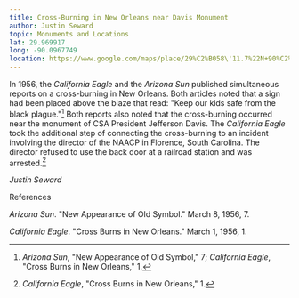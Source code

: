 ```yaml
---
title: Cross-Burning in New Orleans near Davis Monument
author: Justin Seward
topic: Monuments and Locations
lat: 29.969917
long: -90.0967749
location: https://www.google.com/maps/place/29%C2%B058\'11.7%22N+90%C2%B005\'39.1%22W/@29.969917,-90.0967749,17z/data=!3m1!4b1!4m4!3m3!8m2!3d29.969917!4d-90.0942?entry=ttu
---
```

In 1956, the *California Eagle* and the *Arizona Sun* published
simultaneous reports on a cross-burning in New Orleans. Both articles
noted that a sign had been placed above the blaze that read: "Keep our
kids safe from the black plague."[^1] Both reports also noted that the
cross-burning occurred near the monument of CSA President Jefferson
Davis. The *California Eagle* took the additional step of connecting the
cross-burning to an incident involving the director of the NAACP in
Florence, South Carolina. The director refused to use the back door at a
railroad station and was arrested.[^2]

*Justin Seward*

References

*Arizona Sun*. "New Appearance of Old Symbol." March 8, 1956, 7.

*California Eagle*. "Cross Burns in New Orleans." March 1, 1956, 1.

[^1]: *Arizona Sun*, "New Appearance of Old Symbol," 7; *California
    Eagle*, "Cross Burns in New Orleans," 1.

[^2]: *California Eagle*, "Cross Burns in New Orleans," 1.
